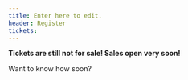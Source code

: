 ```yaml
---
title: Enter here to edit.
header: Register
tickets:
---
```

**Tickets are still not for sale! Sales open very soon!**

Want to know how soon?
